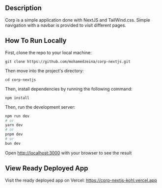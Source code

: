 ## Description
Corp is a simple application done with NextJS and TailWind.css. Simple navigation with a navbar is provided to visit different pages.

## How To Run Locally
First, clone the repo to your local machine:
```
git clone https://github.com/mohamedzeina/corp-nextjs.git
```
Then move into the project's directory:
```
cd corp-nextjs
```
Then, install dependencies by running the following command:
```
npm install 
```
Then, run the development server:

```bash
npm run dev
# or
yarn dev
# or
pnpm dev
# or
bun dev
```

Open [http://localhost:3000](http://localhost:3000) with your browser to see the result

## View Ready Deployed App
Visit the ready deployed app on Vercel: https://corp-nextjs-kohl.vercel.app
